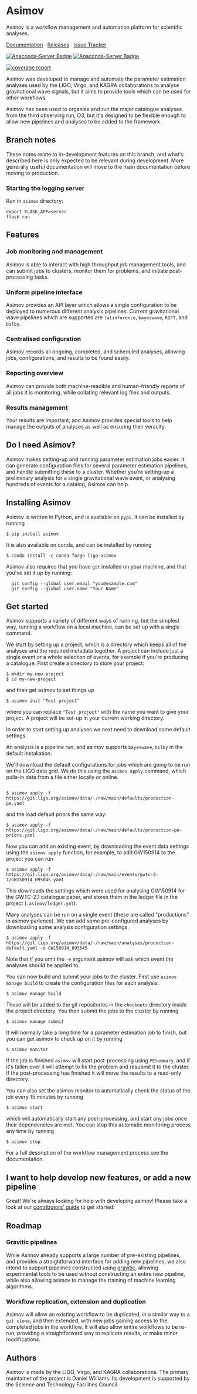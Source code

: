 # Asimov

Asimov is a workflow management and automation platform for scientific analyses.

[Documentation](https://asimov.docs.ligo.org/asimov) · [Releases](https://git.ligo.org/asimov/asimov/-/releases) · [Issue Tracker](https://git.ligo.org/asimov/asimov/-/issues)

[![Anaconda-Server Badge](https://anaconda.org/conda-forge/ligo-asimov/badges/version.svg)](https://anaconda.org/conda-forge/ligo-asimov) 
[![Anaconda-Server Badge](https://anaconda.org/conda-forge/ligo-asimov/badges/installer/conda.svg)](https://conda.anaconda.org/conda-forge)

[![coverage report](https://git.ligo.org/asimov/asimov/badges/infrastructure-updates/coverage.svg)](https://git.ligo.org/asimov/asimov/-/commits/infrastructure-updates)

Asimov was developed to manage and automate the parameter estimation analyses used by the LIGO, Virgo, and KAGRA collaborations to analyse gravitational wave signals, but it aims to provide tools which can be used for other workflows.

Asimov has been used to organise and run the major catalogue analyses from the third observing run, O3, but it's designed to be flexible enough to allow new pipelines and analyses to be added to the framework.

## Branch notes

These notes relate to in-development features on this branch, and what's described here is only expected to be relevant during development.
More generally useful documentation will move to the main documentation before moving to production.

### Starting the logging server

Run in ``asimov`` directory:

```
export FLASK_APP=server
flask run
```

## Features

### Job monitoring and management

Asimov is able to interact with high throughput job management tools, and can submit jobs to clusters, monitor them for problems, and initiate post-processing tasks.

### Uniform pipeline interface

Asimov provides an API layer which allows a single configuration to be deployed to numerous different analysis pipelines.
Current gravitational wave pipelines which are supported are ``lalinference``, ``bayeswave``, ``RIFT``, and ``bilby``.

### Centralised configuration

Asimov records all ongoing, completed, and scheduled analyses, allowing jobs, configurations, and results to be found easily.

### Reporting overview

Asimov can provide both machine-readible and human-friendly reports of all jobs it is monitoring, while collating relevant log files and outputs.

### Results management

Your results are important, and Asimov provides special tools to help manage the outputs of analyses as well as ensuring their veracity.

## Do I need Asimov?

Asimov makes setting-up and running parameter estimation jobs easier.
It can generate configuration files for several parameter estimation pipelines, and handle submitting these to a cluster.
Whether you're setting-up a preliminary analysis for a single gravitational wave event, or analysing hundreds of events for a catalog, Asimov can help.

## Installing Asimov

Asimov is written in Python, and is available on ``pypi``. 
It can be installed by running
```
$ pip install asimov
```
It is also available on conda, and can be installed by running
```
$ conda install -c conda-forge ligo-asimov
```

Asimov also requires that you have `git` installed on your machine, and that you've set it up by running:
```
  git config --global user.email "you@example.com"
  git config --global user.name "Your Name"
```

## Get started

Asimov supports a variety of different ways of running, but the simplest way, running a workflow on a local machine, can be set up with a single command.

We start by setting up a project, which is a directory which keeps all of the analyses and the required metadata together.
A project can include just a single event or a whole selection of events, for example if you're producing a catalogue.
First create a directory to store your project:
```
$ mkdir my-new-project
$ cd my-new-project
```
and then get asimov to set things up
```
$ asimov init "Test project"
```
where you can replace `"Test project"` with the name you want to give your project.
A project will be set-up in your current working directory.

In order to start setting up analyses we next need to download some default settings.

An analysis is a pipeline run, and asimov supports `bayeswave`, `bilby` in the default installation.

We'll download the default configurations for jobs which are going to be run on the LIGO data grid.
We do this using the `asimov apply` command, which pulls-in data from a file either locally or online.

```

$ asimov apply -f https://git.ligo.org/asimov/data/-/raw/main/defaults/production-pe.yaml
```
and the load default priors the same way:
```
$ asimov apply -f https://git.ligo.org/asimov/data/-/raw/main/defaults/production-pe-priors.yaml
```

Now you can add an existing event, by downloading the event data settings using the `asimov apply` function, for example, to add GW150914 to the project you can run

```
$ asimov apply -f https://git.ligo.org/asimov/data/-/raw/main/events/gwtc-2-1/GW150914_095045.yaml
```

This downloads the settings which were used for analysing GW150914 for the GWTC-2.1 catalogue paper, and stores them in the ledger file in the project (`.asimov/ledger.yml`).

Many analyses can be run on a single event (these are called "productions" in asimov parlence).
We can add some pre-configured analyses by downloading some analysis configuration settings.

```
$ asimov apply -f https://git.ligo.org/asimov/data/-/raw/main/analyses/production-default.yaml -e GW150914_095045
```
Note that if you omit the `-e` argument asimov will ask which event the analyses should be applied to.


You can now build and submit your jobs to the cluster.
First use `asimov manage build` to create the configuration files for each analysis:
```
$ asimov manage build
```
These will be added to the git repositories in the `checkouts` directory inside the project directory.
You then submit the jobs to the cluster by running
```
$ asimov manage submit
```

It will normally take a long time for a parameter estimation job to finish, but you can get asimov to check up on it by running
```
$ asimov monitor
```
If the job is finished `asimov` will start post-processing using `PESummary`, and if it's fallen over it will attempt to fix the problem and resubmit it to the cluster.
If the post-processing has finished it will move the results to a read-only directory.

You can also set the asimov monitor to automatically check the status of the job every 15 minutes by running 
```
$ asimov start
```
which will automatically start any post-processing, and start any jobs once their dependencies are met.
You can stop this automatic monitoring process any time by running
```
$ asimov stop
```

For a full description of the workflow management process see the documentation.


## I want to help develop new features, or add a new pipeline

Great! We're always looking for help with developing asimov!
Please take a look at our [contributors' guide](CONTRIBUTING.rst) to get started!


## Roadmap

### Gravitic pipelines

While Asimov already supports a large number of pre-existing pipelines, and provides a straightforward interface for adding new pipelines, we also intend to support pipelines constructed using [gravitic](https://github.com/transientlunatic/gravitic), allowing experimental tools to be used without constructing an entire new pipeline, while also allowing asimov to manage the training of machine learning algorithms.


### Workflow replication, extension and duplication

Asimov will allow an existing workflow to be duplicated, in a similar way to a ``git clone``, and then extended, with new jobs gaining access to the completed jobs in the workflow.
It will also allow entire workflows to be re-run, providing a straightforward way to replicate results, or make minor modifications.


## Authors

Asimov is made by the LIGO, Virgo, and KAGRA collaborations.
The primary maintainer of the project is Daniel Williams.
Its development is supported by the Science and Technology Facilities Council.
